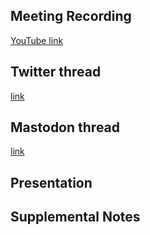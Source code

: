 ## Meeting Recording

[YouTube link](---)

## Twitter thread

[link](---)

## Mastodon thread

[link](---)

## Presentation



## Supplemental Notes
